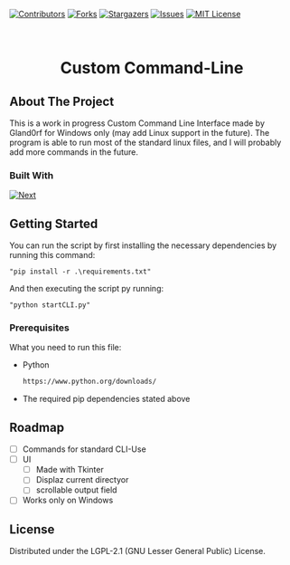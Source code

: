 <!-- Improved compatibility of back to top link: See: https://github.com/othneildrew/Best-README-Template/pull/73 -->
<a name="readme-top"></a>
<!--
*** Thanks for checking out the Best-README-Template. If you have a suggestion
*** that would make this better, please fork the repo and create a pull request
*** or simply open an issue with the tag "enhancement".
*** Don't forget to give the project a star!
*** Thanks again! Now go create something AMAZING! :D
-->



<!-- PROJECT SHIELDS -->
<!--
*** I'm using markdown "reference style" links for readability.
*** Reference links are enclosed in brackets [ ] instead of parentheses ( ).
*** See the bottom of this document for the declaration of the reference variables
*** for contributors-url, forks-url, etc. This is an optional, concise syntax you may use.
*** https://www.markdownguide.org/basic-syntax/#reference-style-links
-->
[![Contributors][contributors-shield]][contributors-url]
[![Forks][forks-shield]][forks-url]
[![Stargazers][stars-shield]][stars-url]
[![Issues][issues-shield]][issues-url]
[![MIT License][license-shield]][license-url]



<!-- PROJECT LOGO -->
<br />
<div align="center">
    <h1 align="center">Custom Command-Line</h1>
</div>



<!-- ABOUT THE PROJECT -->
## About The Project

This is a work in progress Custom Command Line Interface made by Gland0rf for Windows only (may add Linux support in the future). The program is able to run most of the standard linux files, and I will probably add more commands in the future.

### Built With

[![Next][Python-img]][Python-url]



<!-- GETTING STARTED -->
## Getting Started

You can run the script by first installing the necessary dependencies by running this command:

```"pip install -r .\requirements.txt"```

And then executing the script py running:

```"python startCLI.py"```

### Prerequisites

What you need to run this file:
* Python
  ```sh
  https://www.python.org/downloads/
  ```
* The required pip dependencies stated above

<!-- ROADMAP -->
## Roadmap

- [ ] Commands for standard CLI-Use
- [ ] UI
    - [ ] Made with Tkinter
    - [ ] Displaz current directyor
    - [ ] scrollable output field
- [ ] Works only on Windows

<!-- LICENSE -->
## License

Distributed under the LGPL-2.1 (GNU Lesser General Public) License.



<!-- MARKDOWN LINKS & IMAGES -->
<!-- https://www.markdownguide.org/basic-syntax/#reference-style-links -->
[contributors-shield]: https://img.shields.io/github/contributors/Gland0rf/CustomCommandLine.svg?style=for-the-badge
[contributors-url]: https://github.com/Gland0rf/CustomCommandLine/graphs/contributors
[forks-shield]: https://img.shields.io/github/forks/Gland0rf/CustomCommandLine.svg?style=for-the-badge
[forks-url]: https://github.com/Gland0rf/CustomCommandLine/network/members
[stars-shield]: https://img.shields.io/github/stars/Gland0rf/CustomCommandLine.svg?style=for-the-badge
[stars-url]: https://github.com/Gland0rf/CustomCommandLine/stargazers
[issues-shield]: https://img.shields.io/github/issues/Gland0rf/CustomCommandLine.svg?style=for-the-badge
[issues-url]: https://github.com/Gland0rf/CustomCommandLine/issues
[license-shield]: https://img.shields.io/github/license/Gland0rf/CustomCommandLine.svg?style=for-the-badge
[license-url]: https://github.com/Gland0rf/CustomCommandLine/blob/main/LICENSE.txt
[linkedin-shield]: https://img.shields.io/badge/-LinkedIn-black.svg?style=for-the-badge&logo=linkedin&colorB=555
[linkedin-url]: https://linkedin.com/in/linkedin_username
[product-screenshot]: images/screenshot.png
[Python-img]: https://www.python.org/static/community_logos/python-logo-master-v3-TM.png
[Python-url]: https://www.python.org/
[React.js]: https://img.shields.io/badge/React-20232A?style=for-the-badge&logo=react&logoColor=61DAFB
[React-url]: https://reactjs.org/
[Vue.js]: https://img.shields.io/badge/Vue.js-35495E?style=for-the-badge&logo=vuedotjs&logoColor=4FC08D
[Vue-url]: https://vuejs.org/
[Angular.io]: https://img.shields.io/badge/Angular-DD0031?style=for-the-badge&logo=angular&logoColor=white
[Angular-url]: https://angular.io/
[Svelte.dev]: https://img.shields.io/badge/Svelte-4A4A55?style=for-the-badge&logo=svelte&logoColor=FF3E00
[Svelte-url]: https://svelte.dev/
[Laravel.com]: https://img.shields.io/badge/Laravel-FF2D20?style=for-the-badge&logo=laravel&logoColor=white
[Laravel-url]: https://laravel.com
[Bootstrap.com]: https://img.shields.io/badge/Bootstrap-563D7C?style=for-the-badge&logo=bootstrap&logoColor=white
[Bootstrap-url]: https://getbootstrap.com
[JQuery.com]: https://img.shields.io/badge/jQuery-0769AD?style=for-the-badge&logo=jquery&logoColor=white
[JQuery-url]: https://jquery.com